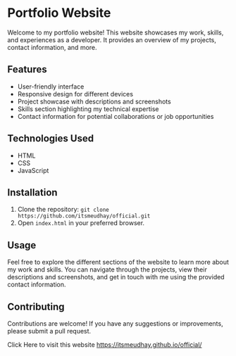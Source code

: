# Portfolio Website

Welcome to my portfolio website! This website showcases my work, skills, and experiences as a developer. It provides an overview of my projects, contact information, and more.

## Features

- User-friendly interface
- Responsive design for different devices
- Project showcase with descriptions and screenshots
- Skills section highlighting my technical expertise
- Contact information for potential collaborations or job opportunities

## Technologies Used

- HTML
- CSS
- JavaScript

## Installation

1. Clone the repository: `git clone https://github.com/itsmeudhay/official.git`
2. Open `index.html` in your preferred browser.

## Usage

Feel free to explore the different sections of the website to learn more about my work and skills. You can navigate through the projects, view their descriptions and screenshots, and get in touch with me using the provided contact information.

## Contributing

Contributions are welcome! If you have any suggestions or improvements, please submit a pull request.


Click Here to visit this website https://itsmeudhay.github.io/official/
